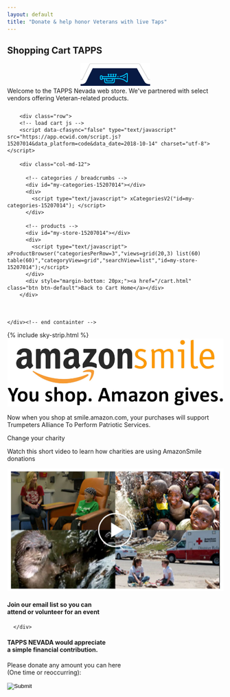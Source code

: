 ```yaml
---
layout: default
title: "Donate & help honor Veterans with live Taps"
---
```



<div class="content-container cart">
  <div class="inner-page-banr">
  	<div class="container">
      	<h2>Shopping Cart <span>TAPPS</span></h2>
      </div>
  </div>
  
  
  
  <div class="inner-sections">
    <!-- cart scroll anchor -->
    <div id="ecwid_product_browser_scroller"></div>
  	<div class="container">
    	<div class="row" style="margin-bottom: 25px;">
    		<div class="top-icon-box">
        	<center><img src="/assets/images/header-top.png" class="header-icon"></center>
        	<div class="top-bx-inner">
            	Welcome to the TAPPS Nevada web store. We've partnered with select vendors offering Veteran-related products.
          </div>
        </div><!-- end top-icon-box -->
    	</div><!-- end row -->
    	

    	
    	<div class="row">
      	<!-- load cart js -->
      	<script data-cfasync="false" type="text/javascript" src="https://app.ecwid.com/script.js?15207014&data_platform=code&data_date=2018-10-14" charset="utf-8"></script>
      	
        <div class="col-md-12">  
          
          <!-- categories / breadcrumbs -->
          <div id="my-categories-15207014"></div>
          <div>
            <script type="text/javascript"> xCategoriesV2("id=my-categories-15207014"); </script>
          </div>
          
          <!-- products -->
          <div id="my-store-15207014"></div>
          <div>
            <script type="text/javascript"> xProductBrowser("categoriesPerRow=3","views=grid(20,3) list(60) table(60)","categoryView=grid","searchView=list","id=my-store-15207014");</script>
          </div>
          <div style="margin-bottom: 20px;"><a href="/cart.html" class="btn btn-default">Back to Cart Home</a></div>
        </div>
        


    </div><!-- end containter -->
  </div><!-- end inner-sections -->
  
  
  <div class="clearall"></div>
  {% include sky-strip.html %}
  <div class="clearall"></div>
  

  
  <div class="amzon-sec">
  	<div class="container">
      	<img src="/assets/images/amazon.jpg" alt="amazon" class="amazon">
          <p class="amazon-p1">Now when you shop at <span>smile.amazon.com,</span> your purchases will support <br>
  <span>Trumpeters Alliance To Perform Patriotic Services.</span></p>
  		<p class="amazon-p2">Change your charity</p>
          <p class="amazon-p3">Watch this short video to learn how charities are using AmazonSmile donations</p>
          <a href="https://smile.amazon.com/ch/46-4478058" target="_blank">
          	<img src="/assets/images/donate-video.jpg" alt="donate-video" class="donate-video">
          </a>
      </div>
  </div>
  
  <div class="donate-strip">
  	<div class="container">
      	<h4 class="strip-heading">Join our email list so you can <br><span>attend or volunteer for an event</span></h4>
      </div>
  </div>
  
  <div class="donate-sec-2">
  	<div class="container">
  
      </div>
  </div>
  
  <div class="donate-sec-3">
  	<div class="container">
      	<h4 class="strip-heading">TAPPS NEVADA would appreciate <br><span>a simple financial contribution.</span></h4>
          <p>Please donate any amount you can here <br>(One time or reoccurring):</p>
          <form class="don-btn" name="PrePage" method="post" action="https://Simplecheckout.authorize.net/payment/CatalogPayment.aspx"><input type="hidden" name="LinkId" value="e4819acd-b6eb-4f6d-97d6-ca9e2736b685"/><input type="image" src="/assets/images/sky-donate-btn.png"/></form>
      </div>
  </div>
</div>